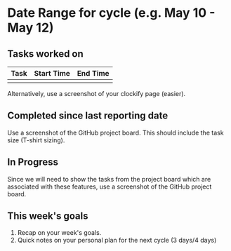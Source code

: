 # Date Range for cycle (e.g. May 10 - May 12)

## Tasks worked on

| Task | Start Time | End Time |
| ---- | ---------- |--------- |
|      |            |          |

Alternatively, use a screenshot of your clockify page (easier).

## Completed since last reporting date

Use a screenshot of the GitHub project board. This should include the task size (T-shirt sizing).

## In Progress

Since we will need to show the tasks from the project board which are associated with these features, use a screenshot of the GitHub project board.

## This week's goals

1. Recap on your week's goals.
2. Quick notes on your personal plan for the next cycle (3 days/4 days)

